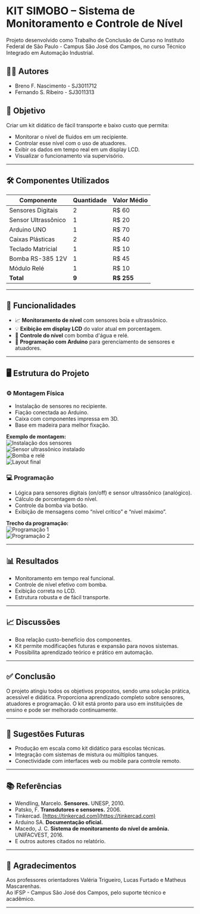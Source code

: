 # KIT SIMOBO – Sistema de Monitoramento e Controle de Nível

Projeto desenvolvido como Trabalho de Conclusão de Curso no Instituto Federal de São Paulo - Campus São José dos Campos, no curso Técnico Integrado em Automação Industrial.

## 👨‍🔧 Autores

- Breno F. Nascimento - SJ3011712  
- Fernando S. Ribeiro - SJ3011313

## 🎯 Objetivo

Criar um kit didático de fácil transporte e baixo custo que permita:
- Monitorar o nível de fluidos em um recipiente.
- Controlar esse nível com o uso de atuadores.
- Exibir os dados em tempo real em um display LCD.
- Visualizar o funcionamento via supervisório.

---

## 🛠️ Componentes Utilizados

| Componente           | Quantidade | Valor Médio |
|----------------------|------------|-------------|
| Sensores Digitais    | 2          | R$ 60       |
| Sensor Ultrassônico  | 1          | R$ 20       |
| Arduino UNO          | 1          | R$ 70       |
| Caixas Plásticas     | 2          | R$ 40       |
| Teclado Matricial    | 1          | R$ 10       |
| Bomba RS-385 12V     | 1          | R$ 45       |
| Módulo Relé          | 1          | R$ 10       |
| **Total**            | **9**      | **R$ 255**  |

---

## 🧪 Funcionalidades

- 📈 **Monitoramento de nível** com sensores boia e ultrassônico.
- 💡 **Exibição em display LCD** do valor atual em porcentagem.
- 🔄 **Controle do nível** com bomba d'água e relé.
- 🧠 **Programação com Arduino** para gerenciamento de sensores e atuadores.

---

## 🖥️ Estrutura do Projeto

### ⚙️ Montagem Física
- Instalação de sensores no recipiente.
- Fiação conectada ao Arduino.
- Caixa com componentes impressa em 3D.
- Base em madeira para melhor fixação.

**Exemplo de montagem:**  
![Instalação dos sensores](images/sensores.jpg)  
![Sensor ultrassônico instalado](images/sensor_ultrassonico.jpg)  
![Bomba e relé](images/bomba_rele.jpg)  
![Layout final](images/layout_final.jpg)

### 💻 Programação

- Lógica para sensores digitais (on/off) e sensor ultrassônico (analógico).
- Cálculo de porcentagem do nível.
- Controle da bomba via botão.
- Exibição de mensagens como “nível crítico” e “nível máximo”.

**Trecho da programação:**  
![Programação 1](images/programacao1.jpg)  
![Programação 2](images/programacao2.jpg)

---

## 📊 Resultados

- Monitoramento em tempo real funcional.
- Controle de nível efetivo com bomba.
- Exibição correta no LCD.
- Estrutura robusta e de fácil transporte.

---

## 📈 Discussões

- Boa relação custo-benefício dos componentes.
- Kit permite modificações futuras e expansão para novos sistemas.
- Possibilita aprendizado teórico e prático em automação.

---

## ✅ Conclusão

O projeto atingiu todos os objetivos propostos, sendo uma solução prática, acessível e didática. Proporciona aprendizado completo sobre sensores, atuadores e programação. O kit está pronto para uso em instituições de ensino e pode ser melhorado continuamente.

---

## 🚀 Sugestões Futuras

- Produção em escala como kit didático para escolas técnicas.
- Integração com sistemas de mistura ou múltiplos tanques.
- Conectividade com interfaces web ou mobile para controle remoto.

---

## 📚 Referências

- Wendling, Marcelo. **Sensores.** UNESP, 2010.
- Patsko, F. **Transdutores e sensores.** 2006.
- Tinkercad. [https://tinkercad.com](https://tinkercad.com)
- Arduino SA. **Documentação oficial.**
- Macedo, J. C. **Sistema de monitoramento do nível de amônia.** UNIFACVEST, 2016.
- E outros autores citados no relatório.

---

## 🏫 Agradecimentos

Aos professores orientadores Valéria Trigueiro, Lucas Furtado e Matheus Mascarenhas.  
Ao IFSP - Campus São José dos Campos, pelo suporte técnico e acadêmico.

---



